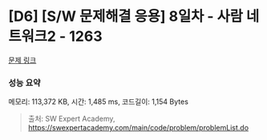 # [D6] [S/W 문제해결 응용] 8일차 - 사람 네트워크2 - 1263 

[문제 링크](https://swexpertacademy.com/main/code/problem/problemDetail.do?contestProbId=AV18P2B6Iu8CFAZN) 

### 성능 요약

메모리: 113,372 KB, 시간: 1,485 ms, 코드길이: 1,154 Bytes



> 출처: SW Expert Academy, https://swexpertacademy.com/main/code/problem/problemList.do